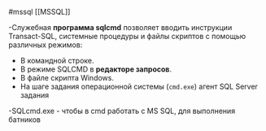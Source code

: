 #mssql [[MSSQL]]

-Служебная **программа sqlcmd** позволяет вводить инструкции Transact-SQL, системные процедуры и файлы скриптов с помощью различных режимов:
- В командной строке.
- В режиме SQLCMD в **редакторе запросов**.
- В файле скрипта Windows.
- На шаге задания операционной системы (`cmd.exe`) агент SQL Server задания

-SQLcmd.exe - чтобы в cmd работать с MS SQL, для выполнения батников